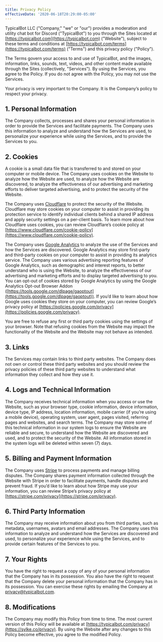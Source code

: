 ```yaml
---
title: Privacy Policy
effectiveDate: '2020-06-18T20:29:00-05:00'
---
```


TypicalBot LLC ("Company," "we" or "our") provides a moderation and utility chat bot for Discord ("TypicalBot") to you through the Sites located at [https://typicalbot.com](https://typicalbot.com) ("Website"), subject to these terms and conditions at [https://typicalbot.com/terms](https://typicalbot.com/terms) ("Terms") and this privacy policy ("Policy").

The Terms govern your access to and use of TypicalBot, and the images, information, links, sounds, text, videos, and other content made available through the Sites (collectively, "Services"). By using the Services, you agree to the Policy. If you do not agree with the Policy, you may not use the Services.

Your privacy is very important to the Company. It is the Company’s policy to respect your privacy.

## 1. Personal Information

The Company collects, processes and shares your personal information in order to provide the Services and facilitate payments. The Company uses this information to analyze and understand how the Services are used, to personalize your experience while using the Services, and to provide the Services to you.

## 2. Cookies

A cookie is a small data file that is transferred to and stored on your computer or mobile device. The Company uses cookies on the Website to analyze how the Website are used, to analyze how the Website are discovered, to analyze the effectiveness of our advertising and marketing efforts to deliver targeted advertising, and to protect the security of the Website.

The Company uses [Cloudflare](https://www.cloudflare.com) to protect the security of the Website. Cloudflare may store cookies on your computer to assist in providing its protection service to identify individual clients behind a shared IP address and apply security settings on a per-client basis. To learn more about how Cloudflare uses cookies, you can review Cloudflare’s cookie policy at [https://www.cloudflare.com/cookie-policy](https://www.cloudflare.com/cookie-policy).

The Company uses [Google Analytics](https://analytics.google.com/) to analyze the use of the Services and how the Services are discovered. Google Analytics may store first-party and third-party cookies on your computer to assist in providing its analytics service. The Company uses various advertising reporting features of Google Analytics, such as demographic and interest reports, to better understand who is using the Website, to analyze the effectiveness of our advertising and marketing efforts and to display targeted advertising to you. You can opt-out of cookies stored by Google Analytics by using the Google Analytics Opt-out Browser Addon ([https://tools.google.com/dlpage/gaoptout](https://tools.google.com/dlpage/gaoptout)). If you’d like to learn about how Google uses cookies they store on your computer, you can review Google’s privacy policy at [https://policies.google.com/privacy](https://policies.google.com/privacy).

You are free to refuse any first or third party cookies using the settings of your browser. Note that refusing cookies from the Website may impact the functionality of the Website and the Website may not behave as intended.

## 3. Links

The Services may contain links to third party websites. The Company does not own or control these third party websites and you should review the privacy policies of these third party websites to understand what information they collect and how they use it.

## 4. Logs and Technical Information

The Company receives technical information when you access or use the Website, such as your browser type, cookie information, device information, device type, IP address, location information, mobile carrier (if you’re using a mobile device), operating system, user agent, pages visited, referring pages and websites, and search terms. The Company may store some of this technical information in our system logs to ensure the Website are reliable and secure, to understand how the Website are discovered and used, and to protect the security of the Website. All information stored in the system logs will be deleted within seven (7) days.

## 5. Billing and Payment Information

The Company uses [Stripe](https://stripe.com) to process payments and manage billing disputes. The Company shares payment information collected through the Website with Stripe in order to facilitate payments, handle disputes and prevent fraud. If you’d like to learn about how Stripe may use your information, you can review Stripe’s privacy policy at [https://stripe.com/privacy](https://stripe.com/privacy).

## 6. Third Party Information

The Company may receive information about you from third parties, such as metadata, usernames, avatars and email addresses. The Company uses this information to analyze and understand how the Services are discovered and used, to personalize your experience while using the Services, and to provide certain features of the Services to you.

## 7. Your Rights

You have the right to request a copy of any of your personal information that the Company has in its possession. You also have the right to request that the Company delete your personal information that the Company has in its possession. You can exercise these rights by emailing the Company at [privacy@typicalbot.com](mailto:privacy@typicalbot.com).

## 8. Modifications

The Company may modify this Policy from time to time. The most current version of this Policy will be available at [https://typicalbot.com/privacy](https://sylke.co/privacy). By using the Website after any changes to this Policy become effective, you agree to the modified Policy.
